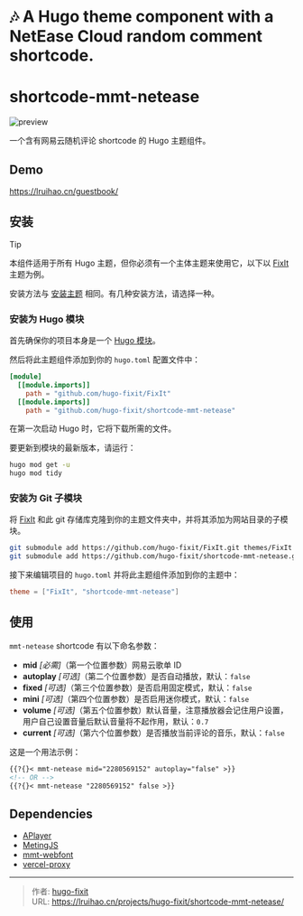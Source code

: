 # 🎶 A Hugo theme component with a NetEase Cloud random comment shortcode.

# shortcode-mmt-netease

![preview](https://user-images.githubusercontent.com/33419593/221810055-bf78de27-8f5d-4ffa-bf02-f60c0939f169.png)

一个含有网易云随机评论 shortcode 的 Hugo 主题组件。

## Demo

<https://lruihao.cn/guestbook/>

## 安装

> [!TIP]
> 本组件适用于所有 Hugo 主题，但你必须有一个主体主题来使用它，以下以 [FixIt](https://github.com/hugo-fixit/FixIt) 主题为例。

安装方法与 [安装主题](https://fixit.lruihao.cn/documentation/installation/) 相同。有几种安装方法，请选择一种。

### 安装为 Hugo 模块

首先确保你的项目本身是一个 [Hugo 模块](https://gohugo.io/hugo-modules/use-modules/#initialize-a-new-module)。

然后将此主题组件添加到你的 `hugo.toml` 配置文件中：

```toml
[module]
  [[module.imports]]
    path = "github.com/hugo-fixit/FixIt"
  [[module.imports]]
    path = "github.com/hugo-fixit/shortcode-mmt-netease"
```

在第一次启动 Hugo 时，它将下载所需的文件。

要更新到模块的最新版本，请运行：

```bash
hugo mod get -u
hugo mod tidy
```

### 安装为 Git 子模块

将 [FixIt](https://github.com/hugo-fixit/FixIt) 和此 git 存储库克隆到你的主题文件夹中，并将其添加为网站目录的子模块。

```bash
git submodule add https://github.com/hugo-fixit/FixIt.git themes/FixIt
git submodule add https://github.com/hugo-fixit/shortcode-mmt-netease.git themes/shortcode-mmt-netease
```

接下来编辑项目的 `hugo.toml` 并将此主题组件添加到你的主题中：

```toml
theme = ["FixIt", "shortcode-mmt-netease"]
```

## 使用

`mmt-netease` shortcode 有以下命名参数：

- **mid** _[必需]_（第一个位置参数）网易云歌单 ID
- **autoplay** _[可选]_（第二个位置参数）是否自动播放，默认：`false`
- **fixed** _[可选]_（第三个位置参数）是否启用固定模式，默认：`false`
- **mini** _[可选]_（第四个位置参数）是否启用迷你模式，默认：`false`
- **volume** _[可选]_（第五个位置参数）默认音量，注意播放器会记住用户设置，用户自己设置音量后默认音量将不起作用，默认：`0.7`
- **current** _[可选]_（第六个位置参数）是否播放当前评论的音乐，默认：`false`

这是一个用法示例：

```markdown
{{?{}< mmt-netease mid="2280569152" autoplay="false" >}}
<!-- OR -->
{{?{}< mmt-netease "2280569152" false >}}
```

## Dependencies

- [APlayer](https://github.com/MoePlayer/APlayer)
- [MetingJS](https://github.com/metowolf/MetingJS)
- [mmt-webfont](https://github.com/Lruihao/mmt-webfont)
- [vercel-proxy](https://github.com/Lruihao/vercel-proxy?#netease-comment)


---

> 作者: [hugo-fixit](https://github.com/hugo-fixit)  
> URL: https://lruihao.cn/projects/hugo-fixit/shortcode-mmt-netease/  

